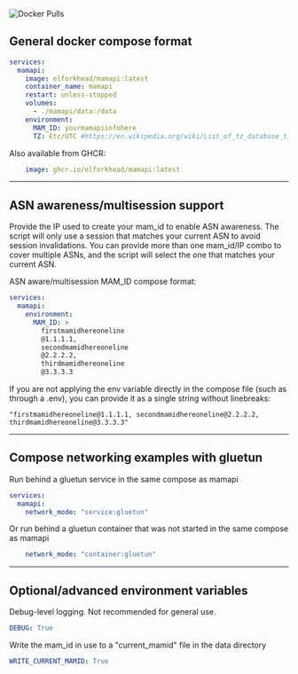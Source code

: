 ![Docker Pulls](https://img.shields.io/docker/pulls/elforkhead/mamapi)

## General docker compose format
```yaml
services:
  mamapi:
    image: elforkhead/mamapi:latest
    container_name: mamapi
    restart: unless-stopped
    volumes:
      - ./mamapi/data:/data
    environment:
      MAM_ID: yourmamapiinfohere
      TZ: Etc/UTC #https://en.wikipedia.org/wiki/List_of_tz_database_time_zones
```
Also available from GHCR:
```yaml
    image: ghcr.io/elforkhead/mamapi:latest
```
---
## ASN awareness/multisession support
Provide the IP used to create your mam_id to enable ASN awareness. The script will only use a session that matches your current ASN to avoid session invalidations. You can provide more than one mam_id/IP combo to cover multiple ASNs, and the script will select the one that matches your current ASN.

ASN aware/multisession MAM_ID compose format:
```yaml
services:
  mamapi:
    environment:
      MAM_ID: >
        firstmamidhereoneline
        @1.1.1.1,
        secondmamidhereoneline
        @2.2.2.2,
        thirdmamidhereoneline
        @3.3.3.3
```

If you are not applying the env variable directly in the compose file (such as through a .env), you can provide it as a single string without linebreaks:
```
"firstmamidhereoneline@1.1.1.1, secondmamidhereoneline@2.2.2.2, thirdmamidhereoneline@3.3.3.3"
```
---
## Compose networking examples with gluetun
Run behind a gluetun service in the same compose as mamapi

```yaml
services:
  mamapi:
    network_mode: "service:gluetun"
```

Or run behind a gluetun container that was not started in the same compose as mamapi

```yaml
    network_mode: "container:gluetun"
```

---

## Optional/advanced environment variables

Debug-level logging. Not recommended for general use.

```yaml
DEBUG: True
```

Write the mam_id in use to a "current_mamid" file in the data directory

```yaml
WRITE_CURRENT_MAMID: True
```